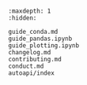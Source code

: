 ```{include} ../README.md
```

```{toctree}
:maxdepth: 1
:hidden:

guide_conda.md
guide_pandas.ipynb
guide_plotting.ipynb
changelog.md
contributing.md
conduct.md
autoapi/index
```